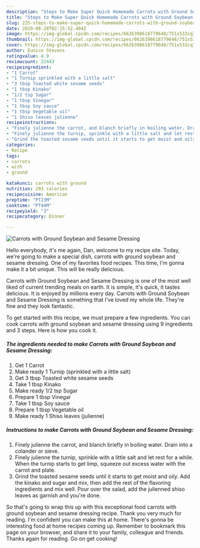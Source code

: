 ```yaml
---
description: "Steps to Make Super Quick Homemade Carrots with Ground Soybean and Sesame Dressing"
title: "Steps to Make Super Quick Homemade Carrots with Ground Soybean and Sesame Dressing"
slug: 225-steps-to-make-super-quick-homemade-carrots-with-ground-soybean-and-sesame-dressing
date: 2020-08-28T02:15:52.404Z
image: https://img-global.cpcdn.com/recipes/6626398618779648/751x532cq70/carrots-with-ground-soybean-and-sesame-dressing-recipe-main-photo.jpg
thumbnail: https://img-global.cpcdn.com/recipes/6626398618779648/751x532cq70/carrots-with-ground-soybean-and-sesame-dressing-recipe-main-photo.jpg
cover: https://img-global.cpcdn.com/recipes/6626398618779648/751x532cq70/carrots-with-ground-soybean-and-sesame-dressing-recipe-main-photo.jpg
author: Eunice Stevens
ratingvalue: 4.9
reviewcount: 22443
recipeingredient:
- "1 Carrot"
- "1 Turnip sprinkled with a little salt"
- "3 tbsp Toasted white sesame seeds"
- "1 tbsp Kinako"
- "1/2 tsp Sugar"
- "1 tbsp Vinegar"
- "1 tbsp Soy sauce"
- "1 tbsp Vegetable oil"
- "1 Shiso leaves julienne"
recipeinstructions:
- "Finely julienne the carrot, and blanch briefly in boiling water. Drain into a colander or sieve."
- "Finely julienne the turnip, sprinkle with a little salt and let rest for a while. When the turnip starts to get limp, squeeze out excess water with the carrot and plate."
- "Grind the toasted sesame seeds until it starts to get moist and oily. Add the kinako and sugar and mix, then add the rest of the flavoring ingredients and mix well. Pour over the salad, add the julienned shiso leaves as garnish and you&#39;re done."
categories:
- Recipe
tags:
- carrots
- with
- ground

katakunci: carrots with ground 
nutrition: 293 calories
recipecuisine: American
preptime: "PT23M"
cooktime: "PT44M"
recipeyield: "3"
recipecategory: Dinner

---
```



![Carrots with Ground Soybean and Sesame Dressing](https://img-global.cpcdn.com/recipes/6626398618779648/751x532cq70/carrots-with-ground-soybean-and-sesame-dressing-recipe-main-photo.jpg)

Hello everybody, it's me again, Dan, welcome to my recipe site. Today, we're going to make a special dish, carrots with ground soybean and sesame dressing. One of my favorites food recipes. This time, I'm gonna make it a bit unique. This will be really delicious.

Carrots with Ground Soybean and Sesame Dressing is one of the most well liked of current trending meals on earth. It is simple, it's quick, it tastes delicious. It is enjoyed by millions every day. Carrots with Ground Soybean and Sesame Dressing is something that I've loved my whole life. They're fine and they look fantastic.




To get started with this recipe, we must prepare a few ingredients. You can cook carrots with ground soybean and sesame dressing using 9 ingredients and 3 steps. Here is how you cook it.

<!--inarticleads1-->

##### The ingredients needed to make Carrots with Ground Soybean and Sesame Dressing:

1. Get 1 Carrot
1. Make ready 1 Turnip (sprinkled with a little salt)
1. Get 3 tbsp Toasted white sesame seeds
1. Take 1 tbsp Kinako
1. Make ready 1/2 tsp Sugar
1. Prepare 1 tbsp Vinegar
1. Take 1 tbsp Soy sauce
1. Prepare 1 tbsp Vegetable oil
1. Make ready 1 Shiso leaves (julienne)




<!--inarticleads2-->

##### Instructions to make Carrots with Ground Soybean and Sesame Dressing:

1. Finely julienne the carrot, and blanch briefly in boiling water. Drain into a colander or sieve.
1. Finely julienne the turnip, sprinkle with a little salt and let rest for a while. When the turnip starts to get limp, squeeze out excess water with the carrot and plate.
1. Grind the toasted sesame seeds until it starts to get moist and oily. Add the kinako and sugar and mix, then add the rest of the flavoring ingredients and mix well. Pour over the salad, add the julienned shiso leaves as garnish and you&#39;re done.




So that's going to wrap this up with this exceptional food carrots with ground soybean and sesame dressing recipe. Thank you very much for reading. I'm confident you can make this at home. There's gonna be interesting food at home recipes coming up. Remember to bookmark this page on your browser, and share it to your family, colleague and friends. Thanks again for reading. Go on get cooking!
